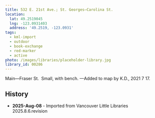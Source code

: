 ```yaml
---
title: 532 E. 21st Ave.; St. Georges—Carolina St.
location:
  lat: 49.2519045
  lng: -123.0931403
  address: '49.2519, -123.0931'
tags:
  - kml-import
  - outdoor
  - book-exchange
  - red-marker
  - active
photo: /images/libraries/placeholder-library.jpg
library_id: 00286
---
```

Main—Fraser St.  Small, with bench.
—Added to map by K.D., 2021 7 17.  

## History
- **2025-Aug-08** - Imported from Vancouver Little Libraries 2025.8.6.revision
